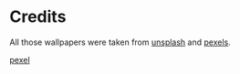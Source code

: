 # Credits
All those wallpapers were taken from [unsplash](unsplash.com) and [pexels](pexels.com).

[pexel](pexels.com)
